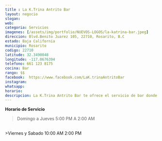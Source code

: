 ```yaml
---
title : La K.Trina Antrito Bar
layout: negocio
slogan:
web:
categoria: Servicios
imagenes: [/assets/img/portfolio/NUEVOS-LOGOS/la-katrina-bar.jpeg]
direccion: Blvd.Benito Juarez 105, 22710, Rosarito, B.C
estado: Baja California
municipio: Rosarito
codigo: 22710
latitude: 32.3490048
longitude: -117.0676394
telefono: 661 123 8175
cocina: Bar
rango: $$
facebook:  https://www.facebook.com/LaK.trinaAntritoBar
instagram:
whatsapp:
horario:
descripcion: La K.Trina Antrito Bar te ofrece el servicio de bar donde puedes convivir con tu pareja, amigos, familia etc. Un lugar acogedor para una excelente convivencia.
---
```

**Horario de Servicio**
<br>
>Domingo a Jueves 5:00 PM A 2:00 AM
<br>
>Viernes y Sabado 10:00 AM 2:00 PM    

